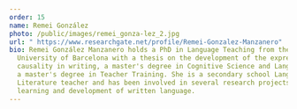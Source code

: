 ```yaml
---
order: 15
name: Remei González
photo: /public/images/remei_gonza-lez_2.jpg
url: " https://www.researchgate.net/profile/Remei-Gonzalez-Manzanero"
bio: Remei González Manzanero holds a PhD in Language Teaching from the
  University of Barcelona with a thesis on the development of the expression of
  causality in writing, a master's degree in Cognitive Science and Language and
  a master's degree in Teacher Training. She is a secondary school Language and
  Literature teacher and has been involved in several research projects on the
  learning and development of written language.
---
```

